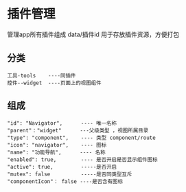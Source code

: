 # 插件管理
  管理app所有插件组成
  data/插件id 用于存放插件资源，方便打包
## 分类
    工具-tools    ----同插件
    控件--widget  ----页面上的视图组件

## 组成
    "id": "Navigator",      ---- 唯一名称
    "parent"："widget"      ---父级类型 ，视图所属目录
    "type": "component",    ---- 类型 component/route
    "icon": "navigator",    ---- 图标    
    "name": "功能导航",      ---- 名称
    "enabled": true,        ---- 是否开启是否显示组件图标
    "active": true,         -----是否开启
    "mutex": false          -----是否同类型互斥
    "componentIcon"： false ----是否含有图标